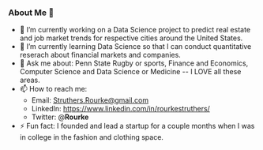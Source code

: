 ### About Me 👋

- 🔭 I’m currently working on a Data Science project to predict real estate and job market trends for respective cities around the United States.
- 🌱 I’m currently learning Data Science so that I can conduct quantitative reserach about financial markets and companies. 
- 💬 Ask me about: Penn State Rugby or sports, Finance and Economics, Computer Science and Data Science or Medicine -- I LOVE all these areas.
- 📫 How to reach me: 
    - Email: Struthers.Rourke@gmail.com 
    - LinkedIn: https://www.linkedin.com/in/rourkestruthers/
    - Twitter: @__Rourke__
- ⚡ Fun fact: I founded and lead a startup for a couple months when I was in college in the fashion and clothing space.

